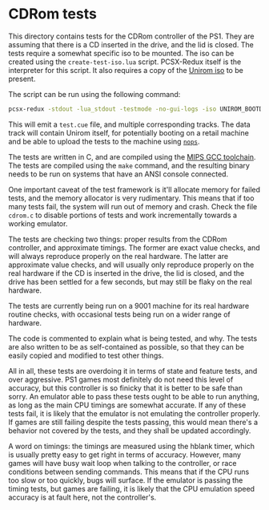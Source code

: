 # CDRom tests

This directory contains tests for the CDRom controller of the PS1. They are assuming that there is a CD inserted in the drive, and the lid is closed. The tests require a somewhat specific iso to be mounted. The iso can be created using the `create-test-iso.lua` script. PCSX-Redux itself is the interpreter for this script. It also requires a copy of the [Unirom iso](https://github.com/JonathanDotCel/unirom8_bootdisc_and_firmware_for_ps1/releases/) to be present.

The script can be run using the following command:

```bash
pcsx-redux -stdout -lua_stdout -testmode -no-gui-logs -iso UNIROM_BOOTDISC.bin -exec "dofile 'create-test-iso.lua'"
```

This will emit a `test.cue` file, and multiple corresponding tracks. The data track will contain Unirom itself, for potentially booting on a retail machine and be able to upload the tests to the machine using [`nops`](https://github.com/JonathanDotCel/NOTPSXSerial).

The tests are written in C, and are compiled using the [MIPS GCC toolchain](../../psyqo/GETTING_STARTED.md#the-toolchain). The tests are compiled using the `make` command, and the resulting binary needs to be run on systems that have an ANSI console connected.

One important caveat of the test framework is it'll allocate memory for failed tests, and the memory allocator is very rudimentary. This means that if too many tests fail, the system will run out of memory and crash. Check the file `cdrom.c` to disable portions of tests and work incrementally towards a working emulator.

The tests are checking two things: proper results from the CDRom controller, and approximate timings. The former are exact value checks, and will always reproduce properly on the real hardware. The latter are approximate value checks, and will usually only reproduce properly on the real hardware if the CD is inserted in the drive, the lid is closed, and the drive has been settled for a few seconds, but may still be flaky on the real hardware.

The tests are currently being run on a 9001 machine for its real hardware routine checks, with occasional tests being run on a wider range of hardware.

The code is commented to explain what is being tested, and why. The tests are also written to be as self-contained as possible, so that they can be easily copied and modified to test other things.

All in all, these tests are overdoing it in terms of state and feature tests, and over aggressive. PS1 games most definitely do not need this level of accuracy, but this controller is so finicky that it is better to be safe than sorry. An emulator able to pass these tests ought to be able to run anything, as long as the main CPU timings are somewhat accurate. If any of these tests fail, it is likely that the emulator is not emulating the controller properly. If games are still failing despite the tests passing, this would mean there's a behavior not covered by the tests, and they shall be updated accordingly.

A word on timings: the timings are measured using the hblank timer, which is usually pretty easy to get right in terms of accuracy. However, many games will have busy wait loop when talking to the controller, or race conditions between sending commands. This means that if the CPU runs too slow or too quickly, bugs will surface. If the emulator is passing the timing tests, but games are failing, it is likely that the CPU emulation speed accuracy is at fault here, not the controller's.
